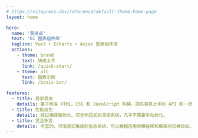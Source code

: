 ```yaml
---
# https://vitepress.dev/reference/default-theme-home-page
layout: home

hero:
  name: '渐进式'
  text: 'BI 图表组件库'
  tagline: Vue3 + Echarts + Axios 图表组件库
  actions:
    - theme: brand
      text: 快速上手
      link: /quick-start/
    - theme: alt
      text: 图表示例
      link: /basic-bar/

features:
  - title: 易学易用
    details: 基于标准 HTML、CSS 和 JavaScript 构建，提供容易上手的 API 和一流的文档。
  - title: 性能出色
    details: 经过编译器优化、完全响应式的渲染系统，几乎不需要手动优化。
  - title: 灵活多变
    details: 丰富的、可渐进式集成的生态系统，可以根据应用规模在库和框架间切换自如。
---
```


[//]: # 'AxiosError: connect ECONNREFUSED ::1:80 报错可能和 node 版本有关，使用 node v14.21.3 可以解决'

